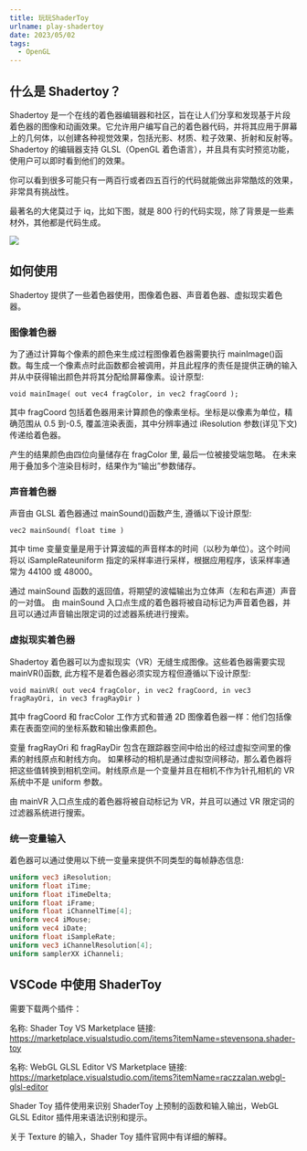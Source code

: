 ```yaml
---
title: 玩玩ShaderToy
urlname: play-shadertoy
date: 2023/05/02
tags:
  - OpenGL
---
```


## 什么是 Shadertoy？

Shadertoy 是一个在线的着色器编辑器和社区，旨在让人们分享和发现基于片段着色器的图像和动画效果。它允许用户编写自己的着色器代码，并将其应用于屏幕上的几何体，以创建各种视觉效果，包括光影、材质、粒子效果、折射和反射等。Shadertoy 的编辑器支持 GLSL（OpenGL 着色语言），并且具有实时预览功能，使用户可以即时看到他们的效果。

你可以看到很多可能只有一两百行或者四五百行的代码就能做出非常酷炫的效果，非常具有挑战性。

最著名的大佬莫过于 iq，比如下图，就是 800 行的代码实现，除了背景是一些素材外，其他都是代码生成。

![](images/opengl/shadertoy_demo.png)

## 如何使用

Shadertoy 提供了一些着色器使用，图像着色器、声音着色器、虚拟现实着色器。

### 图像着色器

为了通过计算每个像素的颜色来生成过程图像着色器需要执行 mainImage()函数。每生成一个像素点时此函数都会被调用，并且此程序的责任是提供正确的输入并从中获得输出颜色并将其分配给屏幕像素。设计原型:

`void mainImage( out vec4 fragColor, in vec2 fragCoord );`

其中 fragCoord 包括着色器用来计算颜色的像素坐标。坐标是以像素为单位，精确范围从 0.5 到-0.5, 覆盖渲染表面，其中分辨率通过 iResolution 参数(详见下文)传递给着色器。

产生的结果颜色由四位向量储存在 fragColor 里, 最后一位被接受端忽略。 在未来用于叠加多个渲染目标时，结果作为“输出”参数储存。

### 声音着色器

声音由 GLSL 着色器通过 mainSound()函数产生, 遵循以下设计原型:

`vec2 mainSound( float time )`

其中 time 变量变量是用于计算波幅的声音样本的时间（以秒为单位）。这个时间将以 iSampleRateuniform 指定的采样率进行采样，根据应用程序，该采样率通常为 44100 或 48000。

通过 mainSound 函数的返回值，将期望的波幅输出为立体声（左和右声道）声音的一对值。
由 mainSound 入口点生成的着色器将被自动标记为声音着色器，并且可以通过声音输出限定词的过滤器系统进行搜索。

### 虚拟现实着色器

Shadertoy 着色器可以为虚拟现实（VR）无缝生成图像。这些着色器需要实现 mainVR()函数, 此方程不是着色器必须实现方程但遵循以下设计原型:

`void mainVR( out vec4 fragColor, in vec2 fragCoord, in vec3 fragRayOri, in vec3 fragRayDir )`

其中 fragCoord 和 fracColor 工作方式和普通 2D 图像着色器一样：他们包括像素在表面空间的坐标系数和输出像素颜色。

变量 fragRayOri 和 fragRayDir 包含在跟踪器空间中给出的经过虚拟空间里的像素的射线原点和射线方向。 如果移动的相机是通过虚拟空间移动，那么着色器将把这些值转换到相机空间。射线原点是一个变量并且在相机不作为针孔相机的 VR 系统中不是 uniform 参数。

由 mainVR 入口点生成的着色器将被自动标记为 VR，并且可以通过 VR 限定词的过滤器系统进行搜索。

### 统一变量输入

着色器可以通过使用以下统一变量来提供不同类型的每帧静态信息:

```glsl
uniform vec3 iResolution;
uniform float iTime;
uniform float iTimeDelta;
uniform float iFrame;
uniform float iChannelTime[4];
uniform vec4 iMouse;
uniform vec4 iDate;
uniform float iSampleRate;
uniform vec3 iChannelResolution[4];
uniform samplerXX iChanneli;
```

## VSCode 中使用 ShaderToy

需要下载两个插件：

名称: Shader Toy
VS Marketplace 链接: https://marketplace.visualstudio.com/items?itemName=stevensona.shader-toy

名称: WebGL GLSL Editor
VS Marketplace 链接: https://marketplace.visualstudio.com/items?itemName=raczzalan.webgl-glsl-editor

Shader Toy 插件使用来识别 ShaderToy 上预制的函数和输入输出，WebGL GLSL Editor 插件用来语法识别和提示。

关于 Texture 的输入，Shader Toy 插件官网中有详细的解释。
